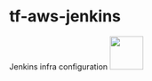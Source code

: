 # tf-aws-jenkins
Jenkins infra configuration
<img src="Untitled.jpeg" style=" width:60px ; height:60px "  >
